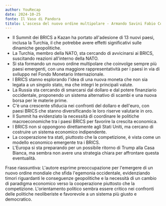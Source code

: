 ```yaml
---
author: YouRecap
date: 2024-10-25
fonte: Il Vaso di Pandora
titolo: L'ascesa del nuovo ordine multipolare - Armando Savini Fabio Conditi
---
```


- Il Summit dei BRICS a Kazan ha portato all'adesione di 13 nuovi paesi, inclusa la Turchia, il che potrebbe avere effetti significativi sulle dinamiche geopolitiche.
- La Turchia, membro della NATO, sta cercando di avvicinarsi ai BRICS, suscitando reazioni all'interno della NATO.
- Si sta formando un nuovo ordine multipolare che coinvolge sempre più paesi emergenti, con una maggiore rappresentatività per i paesi in via di sviluppo nel Fondo Monetario Internazionale.
- I BRICS stanno esplorando l'idea di una nuova moneta che non sia legata a un singolo stato, ma che integri le principali valute.
- La Russia sta cercando di smarcarsi dal dollaro e dal potere finanziario occidentale, proponendo un sistema alternativo di scambi e una nuova borsa per le materie prime.
- C'è una crescente sfiducia nei confronti del dollaro e dell'euro, con paesi BRICS che stanno diversificando le loro riserve valutarie in oro.
- Il Summit ha evidenziato la necessità di coordinare le politiche macroeconomiche tra i paesi BRICS per favorire la crescita economica.
- I BRICS non si oppongono direttamente agli Stati Uniti, ma cercano di costruire un sistema economico indipendente.
- La cooperazione tra stati, piuttosto che la competizione, è vista come un modello economico emergente tra i BRICS.
- L'Europa si sta preparando per un possibile ritorno di Trump alla Casa Bianca, ma sembra non avere una strategia chiara per affrontare questa eventualità.

Frase riassuntiva: L'autore esprime preoccupazione per l'emergere di un nuovo ordine mondiale che sfida l'egemonia occidentale, evidenziando timori riguardanti le conseguenze geopolitiche e la necessità di un cambio di paradigma economico verso la cooperazione piuttosto che la competizione. L'orientamento politico sembra essere critico nei confronti delle politiche neoliberiste e favorevole a un sistema più giusto e democratico.
